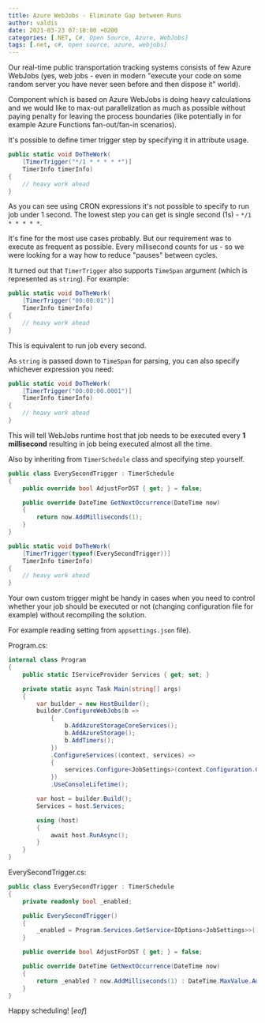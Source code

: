 ```yaml
---
title: Azure WebJobs - Eliminate Gap between Runs
author: valdis
date: 2021-03-23 07:10:00 +0200
categories: [.NET, C#, Open Source, Azure, WebJobs]
tags: [.net, c#, open source, azure, webjobs]
---
```


Our real-time public transportation tracking systems consists of few Azure WebJobs (yes, web jobs - even in modern "execute your code on some random server you have never seen before and then dispose it" world).

Component which is based on Azure WebJobs is doing heavy calculations and we would like to max-out parallelization as much as possible without paying penalty for leaving the process boundaries (like potentially in for example Azure Functions fan-out/fan-in scenarios).

It's possible to define timer trigger step by specifying it in attribute usage.

```csharp
public static void DoTheWork(
    [TimerTrigger("*/1 * * * * *")]
    TimerInfo timerInfo)
{
    // heavy work ahead
}
```

As you can see using CRON expressions it's not possible to specify to run job under 1 second. The lowest step you can get is single second (1s) - `*/1 * * * * *`.

It's fine for the most use cases probably. But our requirement was to execute as frequent as possible. Every millisecond counts for us - so we were looking for a way how to reduce "pauses" between cycles.

It turned out that `TimerTrigger` also supports `TimeSpan` argument (which is represented as `string`). For example:

```csharp
public static void DoTheWork(
    [TimerTrigger("00:00:01")]
    TimerInfo timerInfo)
{
    // heavy work ahead
}
```

This is equivalent to run job every second.

As `string` is passed down to `TimeSpan` for parsing, you can also specify whichever expression you need:

```csharp
public static void DoTheWork(
    [TimerTrigger("00:00:00.0001")]
    TimerInfo timerInfo)
{
    // heavy work ahead
}
```

This will tell WebJobs runtime host that job needs to be executed every **1 millisecond** resulting in job being executed almost all the time.

Also by inheriting from `TimerSchedule` class and specifying step yourself.

```csharp
public class EverySecondTrigger : TimerSchedule
{
    public override bool AdjustForDST { get; } = false;

    public override DateTime GetNextOccurrence(DateTime now)
    {
        return now.AddMilliseconds(1);
    }
}
```

```csharp
public static void DoTheWork(
    [TimerTrigger(typeof(EverySecondTrigger))]
    TimerInfo timerInfo)
{
    // heavy work ahead
}
```

Your own custom trigger might be handy in cases when you need to control whether your job should be executed or not (changing configuration file for example) without recompiling the solution.

For example reading setting from `appsettings.json` file).

Program.cs:

```csharp
internal class Program
{
    public static IServiceProvider Services { get; set; }

    private static async Task Main(string[] args)
    {
        var builder = new HostBuilder();
        builder.ConfigureWebJobs(b =>
            {
                b.AddAzureStorageCoreServices();
                b.AddAzureStorage();
                b.AddTimers();
            })
            .ConfigureServices((context, services) =>
            {
                services.Configure<JobSettings>(context.Configuration.GetSection(nameof(JobSettings)));
            })
            .UseConsoleLifetime();

        var host = builder.Build();
        Services = host.Services;

        using (host)
        {
            await host.RunAsync();
        }
    }
}
```

EverySecondTrigger.cs:

```csharp
public class EverySecondTrigger : TimerSchedule
{
    private readonly bool _enabled;

    public EverySecondTrigger()
    {
        _enabled = Program.Services.GetService<IOptions<JobSettings>>().Value.TriggerEnabled;
    }

    public override bool AdjustForDST { get; } = false;

    public override DateTime GetNextOccurrence(DateTime now)
    {
        return _enabled ? now.AddMilliseconds(1) : DateTime.MaxValue.AddMilliseconds(-1);
    }
}
```


Happy scheduling!
[*eof*]
